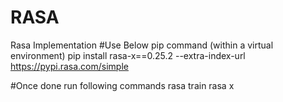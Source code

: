 # RASA
Rasa Implementation
#Use Below pip command (within a virtual environment)
pip install rasa-x==0.25.2 --extra-index-url https://pypi.rasa.com/simple

#Once done run following commands
rasa train
rasa x